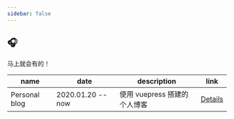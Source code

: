 ```yaml
---
sidebar: false
---
```


## 🎧

马上就会有的！

| name          | date              | description                  | link                          |
| ------------- | ----------------- | ---------------------------- | ----------------------------- |
| Personal blog | 2020.01.20 -- now | 使用 vuepress 搭建的个人博客 | [Details](https://feng-w.cn/) |





